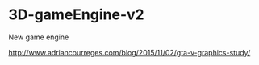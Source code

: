 # 3D-gameEngine-v2
New game engine



http://www.adriancourreges.com/blog/2015/11/02/gta-v-graphics-study/
